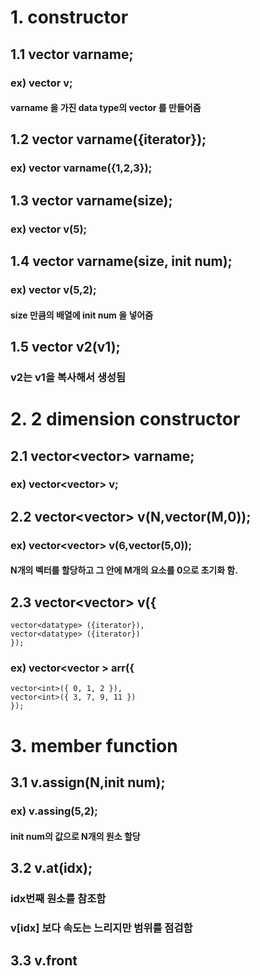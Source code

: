 # 1. constructor
## 1.1 vector<data type> varname;
### ex) vector<int> v;
#### varname 을 가진 data type의 vector 를 만들어줌
    
## 1.2 vector<data type> varname({iterator});
### ex) vector<data type> varname({1,2,3});
#### 

## 1.3 vector<data type> varname(size);
### ex) vector<int> v(5);

## 1.4 vector<data type> varname(size, init num);
### ex) vector<int> v(5,2); 
#### size 만큼의 배열에 init num 을 넣어줌
    
## 1.5 vector<int> v2(v1);
### v2는 v1을 복사해서 생성됨
    
# 2. 2 dimension constructor
## 2.1 vector<vector<data type>> varname;
### ex) vector<vector<int>> v;

## 2.2 vector<vector<datatype>> v(N,vector<datatype>(M,0));
### ex) vector<vector<int>> v(6,vector<int>(5,0));
#### N개의 벡터를 할당하고 그 안에 M개의 요소를 0으로 초기화 함.

## 2.3 vector<vector<datatype>> v({
    vector<datatype> ({iterator}),
    vector<datatype> ({iterator})
    });
### ex) vector<vector<int> > arr({
    vector<int>({ 0, 1, 2 }),
    vector<int>({ 3, 7, 9, 11 })
    });

# 3. member function
## 3.1 v.assign(N,init num);
### ex) v.assing(5,2);
#### init num의 값으로 N개의 원소 할당

## 3.2 v.at(idx);
### idx번째 원소를 참조함 
### v[idx] 보다 속도는 느리지만 범위를 점검함

## 3.3 v.front

